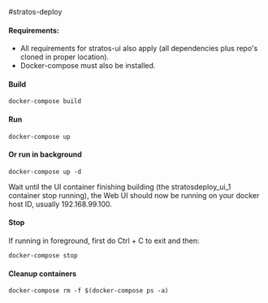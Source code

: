 #stratos-deploy

#### Requirements:
- All requirements for stratos-ui also apply (all dependencies plus repo's cloned in proper location).
- Docker-compose must also be installed.


#### Build
```
docker-compose build
```

#### Run
```
docker-compose up
```

#### Or run in background
```
docker-compose up -d
```

Wait until the UI container finishing building (the stratosdeploy_ui_1 container stop running), the Web UI should now be running on your docker host ID, usually 192.168.99.100.

#### Stop

If running in foreground, first do Ctrl + C to exit and then:
```
docker-compose stop
```

#### Cleanup containers
```
docker-compose rm -f $(docker-compose ps -a)
```

